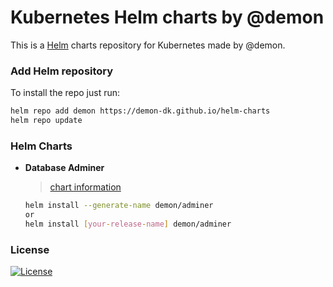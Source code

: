 # Kubernetes Helm charts by @demon

This is a [Helm](https://helm.sh) charts repository for Kubernetes made by @demon.

### Add Helm repository

To install the repo just run:

```bash
helm repo add demon https://demon-dk.github.io/helm-charts
helm repo update
```

### Helm Charts

* **Database Adminer** 
  > [chart information](https://github.com/Demon-DK/helm-charts/blob/gh-pages/adminer/README.md)

  ```bash
  helm install --generate-name demon/adminer 
  or
  helm install [your-release-name] demon/adminer
  ```


### License
[![License](https://img.shields.io/badge/License-Apache%202.0-blue.svg)](/LICENSE)
